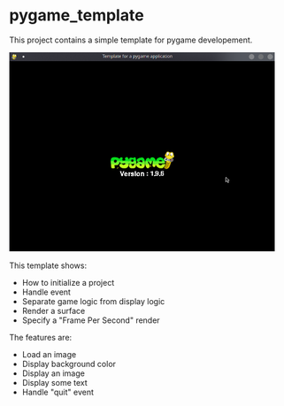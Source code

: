 # pygame_template

This project contains a simple template for pygame developement.

![result image](pygame_template.png)

This template shows:
 - How to initialize a project
 - Handle event
 - Separate game logic from display logic
 - Render a surface
 - Specify a "Frame Per Second" render
 
 The features are:
 - Load an image
 - Display background color
 - Display an image
 - Display some text
 - Handle "quit" event
